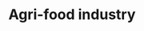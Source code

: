 ---
title: Agri-food industry
longTitle: 'Agri-food industry'
tags:
- gccommon
broaderTerm:
- "[[Dairy industry Beverage industry]]"
narrowerTerm:
- "[[Manufacturing industry]]"
relatedTerm:
- "[[Food Agriculture Food supply Food processing Farms]]"
use:
- "[[Agricultural industry Agrifood industry Agro-indus]]"
---